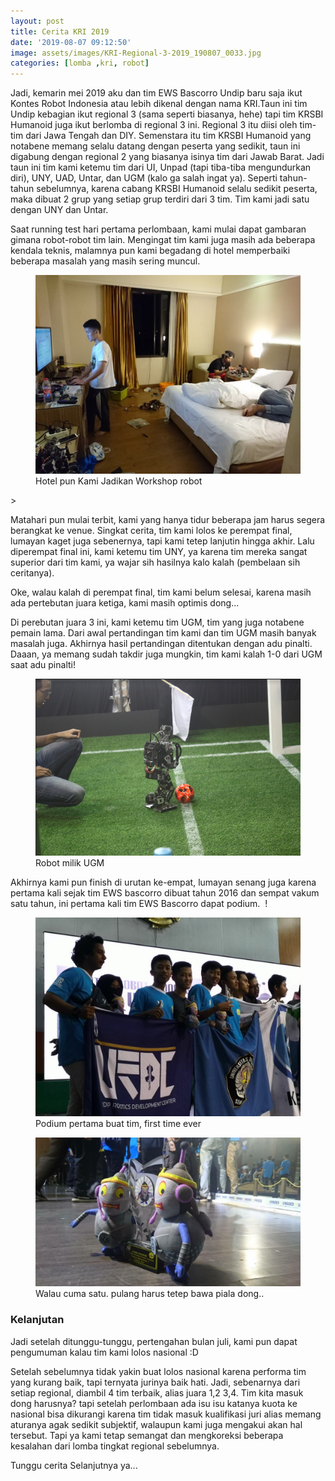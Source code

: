 ```yaml
---
layout: post
title: Cerita KRI 2019
date: '2019-08-07 09:12:50'
image: assets/images/KRI-Regional-3-2019_190807_0033.jpg
categories: [lomba ,kri, robot]
---
```


Jadi, kemarin mei 2019 aku dan tim EWS Bascorro Undip baru saja ikut Kontes Robot Indonesia atau lebih dikenal dengan nama KRI.Taun ini tim Undip kebagian ikut regional 3 (sama seperti biasanya, hehe) tapi tim KRSBI Humanoid juga ikut berlomba di regional 3 ini. Regional 3 itu diisi oleh tim-tim dari Jawa Tengah dan DIY. Semenstara itu tim KRSBI Humanoid yang notabene memang selalu datang dengan peserta yang sedikit, taun ini digabung dengan regional 2 yang biasanya isinya tim dari Jawab Barat. Jadi taun ini tim kami ketemu tim dari UI, Unpad (tapi tiba-tiba mengundurkan diri), UNY, UAD, Untar, dan UGM (kalo ga salah ingat ya). Seperti tahun-tahun sebelumnya, karena cabang KRSBI Humanoid selalu sedikit peserta, maka dibuat 2 grup yang setiap grup terdiri dari 3 tim. Tim kami jadi satu dengan UNY dan Untar.

Saat running test hari pertama perlombaan, kami mulai dapat gambaran gimana robot-robot tim lain. Mengingat tim kami juga masih ada beberapa kendala teknis, malamnya pun kami begadang di hotel memperbaiki beberapa masalah yang masih sering muncul.


<!--kg-card-begin: image--><figure class="kg-card kg-image-card"><img src="/assets/images/KRI-Regional-3-2019_190807_0004.jpg" class="kg-image"><figcaption>Hotel pun Kami Jadikan Workshop robot</figcaption></figure><!--kg-card-end: image-->>

Matahari pun mulai terbit, kami yang hanya tidur beberapa jam harus segera berangkat ke venue. Singkat cerita, tim kami lolos ke perempat final, lumayan kaget juga sebenernya, tapi kami tetep lanjutin hingga akhir. Lalu diperempat final ini, kami ketemu tim UNY, ya karena tim mereka sangat superior dari tim kami, ya wajar sih hasilnya kalo kalah (pembelaan sih ceritanya).

Oke, walau kalah di perempat final, tim kami belum selesai, karena masih ada pertebutan juara ketiga, kami masih optimis dong...

Di perebutan juara 3 ini, kami ketemu tim UGM, tim yang juga notabene pemain lama. Dari awal pertandingan tim kami dan tim UGM masih banyak masalah juga. Akhirnya hasil pertandingan ditentukan dengan adu pinalti. Daaan, ya memang sudah takdir juga mungkin, tim kami kalah 1-0 dari UGM saat adu pinalti!

<!--kg-card-begin: image--><figure class="kg-card kg-image-card kg-card-hascaption"><img src="/assets/images/robot-ugm.png" class="kg-image"><figcaption>Robot milik UGM</figcaption></figure><!--kg-card-end: image-->


Akhirnya kami pun finish di urutan ke-empat, lumayan senang juga karena pertama kali sejak tim EWS bascorro dibuat tahun 2016 dan sempat vakum satu tahun, ini pertama kali tim EWS Bascorro dapat podium. &nbsp;!

<!--kg-card-begin: image--><figure class="kg-card kg-image-card kg-card-hascaption"><img src="/assets/images/KRI-Regional-3-2019_190807_0031.jpg" class="kg-image" alt="apple"><figcaption>Podium pertama buat tim, first time ever</figcaption></figure>

<!--kg-card-end: image--><!--kg-card-begin: image--><figure class="kg-card kg-image-card kg-card-hascaption"><img src="/assets/images/KRI-Regional-3-2019_190807_0020.jpg" class="kg-image" alt="piala"><figcaption>Walau cuma satu. pulang harus tetep bawa piala dong..</figcaption></figure><!--kg-card-end: image-->
### Kelanjutan

Jadi setelah ditunggu-tunggu, pertengahan bulan juli, kami pun dapat pengumuman kalau tim kami lolos nasional :D

Setelah sebelumnya tidak yakin buat lolos nasional karena performa tim yang kurang baik, tapi ternyata jurinya baik hati. Jadi, sebenarnya dari setiap regional, diambil 4 tim terbaik, alias juara 1,2 3,4. Tim kita masuk dong harusnya? tapi setelah perlombaan ada isu isu katanya kuota ke nasional bisa dikurangi karena tim tidak masuk kualifikasi juri alias memang aturanya agak sedikit subjektif, walaupun kami juga mengakui akan hal tersebut. Tapi ya kami tetap semangat dan mengkoreksi beberapa kesalahan dari lomba tingkat regional sebelumnya.

Tunggu cerita Selanjutnya ya...

